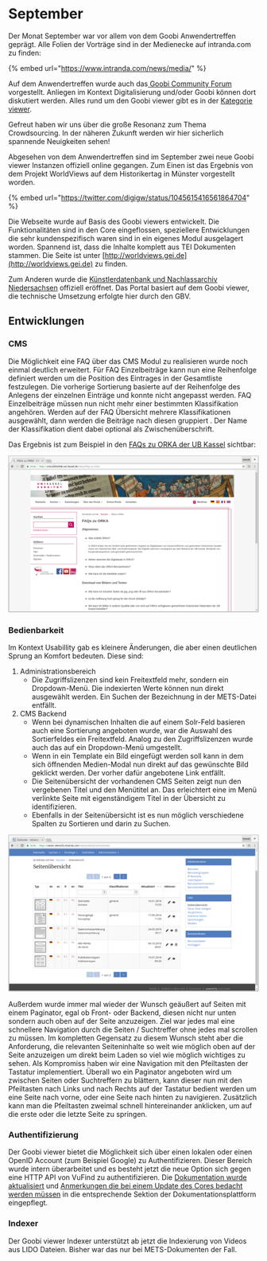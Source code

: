 # September

Der Monat September war vor allem von dem Goobi Anwendertreffen geprägt. Alle Folien der Vorträge sind in der Medienecke auf intranda.com zu finden:

{% embed url="https://www.intranda.com/news/media/" %}

Auf dem Anwendertreffen wurde auch das[ Goobi Community Forum](https://community.goobi.io) vorgestellt. Anliegen im Kontext Digitalisierung und/oder Goobi können dort diskutiert werden. Alles rund um den Goobi viewer gibt es in der [Kategorie viewer](https://community.goobi.io/c/viewer).

Gefreut haben wir uns über die große Resonanz zum Thema Crowdsourcing. In der näheren Zukunft werden wir hier sicherlich spannende Neuigkeiten sehen!

Abgesehen von dem Anwendertreffen sind im September zwei neue Goobi viewer Instanzen offiziell online gegangen. Zum Einen ist das Ergebnis von dem Projekt WorldViews auf dem Historikertag in Münster vorgestellt worden. 

{% embed url="https://twitter.com/digigw/status/1045615416561864704" %}

Die Webseite wurde auf Basis des Goobi viewers entwickelt. Die Funktionalitäten sind in den Core eingeflossen, speziellere Entwicklungen die sehr kundenspezifisch waren sind in ein eigenes Modul ausgelagert worden. Spannend ist, dass die Inhalte komplett aus TEI Dokumenten stammen. Die Seite ist unter [http://worldviews.gei.de](http://worldviews.gei.de) zu finden.

Zum Anderen wurde die [Künstlerdatenbank und Nachlassarchiv Niedersachsen](https://www.kuenstlerdatenbank.niedersachsen.de/) offiziell eröffnet. Das Portal basiert auf dem Goobi viewer, die technische Umsetzung erfolgte hier durch den GBV.

## Entwicklungen

### CMS

Die Möglichkeit eine FAQ über das CMS Modul zu realisieren wurde noch einmal deutlich erweitert. Für FAQ Einzelbeiträge kann nun eine Reihenfolge definiert werden um die Position des Eintrages in der Gesamtliste festzulegen. Die vorherige Sortierung basierte auf der Reihenfolge des Anlegens der einzelnen Einträge und konnte nicht angepasst werden. FAQ Einzelbeiträge müssen nun nicht mehr einer bestimmten Klassifikation angehören. Werden auf der FAQ Übersicht mehrere Klassifikationen ausgewählt, dann werden die Beiträge nach diesen gruppiert . Der Name der Klassifikation dient dabei optional als Zwischenüberschrift.

Das Ergebnis ist zum Beispiel in den [FAQs zu ORKA der UB Kassel](https://orka.bibliothek.uni-kassel.de/viewer/faq-zu-orka/) sichtbar:

![FAQ Seite mit gruppierten Fragen inklusive Zwischen&#xFC;berschriften](../../.gitbook/assets/orka_faq.png)

### Bedienbarkeit

Im Kontext Usabillity gab es kleinere Änderungen, die aber einen deutlichen Sprung an Komfort bedeuten. Diese sind:

1. Administrationsbereich
   * Die Zugriffslizenzen sind kein Freitextfeld mehr, sondern ein Dropdown-Menü. Die indexierten Werte können nun direkt ausgewählt werden. Ein Suchen der Bezeichnung in der METS-Datei entfällt.
2. CMS Backend
   * Wenn bei dynamischen Inhalten die auf einem Solr-Feld basieren auch eine Sortierung angeboten wurde, war die Auswahl des Sortierfeldes ein Freitextfeld. Analog zu den Zugriffslizenzen wurde auch das auf ein Dropdown-Menü umgestellt.
   * Wenn in ein Template ein Bild eingefügt werden soll kann in dem sich öffnenden Medien-Modal nun direkt auf das gewünschte Bild geklickt werden. Der vorher dafür angebotene Link entfällt.
   * Die Seitenübersicht der vorhandenen CMS Seiten zeigt nun den vergebenen Titel und den Menütitel an. Das erleichtert eine im Menü verlinkte Seite mit eigenständigem Titel in der Übersicht zu identifizieren.
   * Ebenfalls in der Seitenübersicht ist es nun möglich verschiedene Spalten zu Sortieren und darin zu Suchen.

![Sortieren und Suchen in der CMS Seiten&#xFC;bersicht](../../.gitbook/assets/seitenuebersicht.png)

Außerdem wurde immer mal wieder der Wunsch geäußert auf Seiten mit einem Paginator, egal ob Front- oder Backend, diesen nicht nur unten sondern auch oben auf der Seite anzuzeigen. Ziel war jedes mal eine schnellere Navigation durch die Seiten / Suchtreffer ohne jedes mal scrollen zu müssen. Im kompletten Gegensatz zu diesem Wunsch steht aber die Anforderung, die relevanten Seiteninhalte so weit wie möglich oben auf der Seite anzuzeigen um direkt beim Laden so viel wie möglich wichtiges zu sehen. Als Kompromiss haben wir eine Navigation mit den Pfeiltasten der Tastatur implementiert. Überall wo ein Paginator angeboten wird um zwischen Seiten oder Suchtreffern zu blättern, kann dieser nun mit den Pfeiltasten nach Links und nach Rechts auf der Tastatur bedient werden um eine Seite nach vorne, oder eine Seite nach hinten zu navigieren. Zusätzlich kann man die Pfeiltasten zweimal schnell hintereinander anklicken, um auf die erste oder die letzte Seite zu springen.

### Authentifizierung

Der Goobi viewer bietet die Möglichkeit sich über einen lokalen oder einen OpenID Account \(zum Beispiel Google\) zu Authentifizieren. Dieser Bereich wurde intern überarbeitet und es besteht jetzt die neue Option sich gegen eine HTTP API von VuFind zu authentifizieren. Die [Dokumentation wurde aktualisiert](../../2/2.5/) und [Anmerkungen die bei einem Update des Cores bedacht werden müssen](../../9/9.1.md#2018-10-09) in die entsprechende Sektion der Dokumentationsplattform eingepflegt. 

### Indexer

Der Goobi viewer Indexer unterstützt ab jetzt die Indexierung von Videos aus LIDO Dateien. Bisher war das nur bei METS-Dokumenten der Fall.

